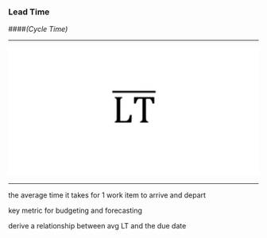 <!-- .slide: data-background="resources/footer.svg" data-background-size="contain" data-background-position="bottom"  -->

### **Lead Time**

####_(Cycle Time)_  <!-- .element: class="fragment" -->

- - -

<img class="plain" src="resources/lead-time.png" />

- - -

<aside class="notes">
  <p>
    the average time it takes for 1 work item to arrive and depart
  </p>
  <p>
    key metric for budgeting and forecasting
  </p>
  <p>
    derive a relationship between avg LT and the due date
  </p>
</aside>
